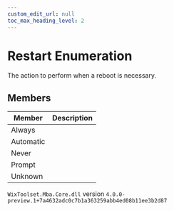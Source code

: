 ```yaml
---
custom_edit_url: null
toc_max_heading_level: 2
---
```

# Restart Enumeration
The action to perform when a reboot is necessary.
## Members
| Member | Description |
| ------ | ----------- |
| Always |  |
| Automatic |  |
| Never |  |
| Prompt |  |
| Unknown |  |
`WixToolset.Mba.Core.dll` version `4.0.0-preview.1+7a4632adc0c7b1a363259abb4ed08b11ee3b2d87`
